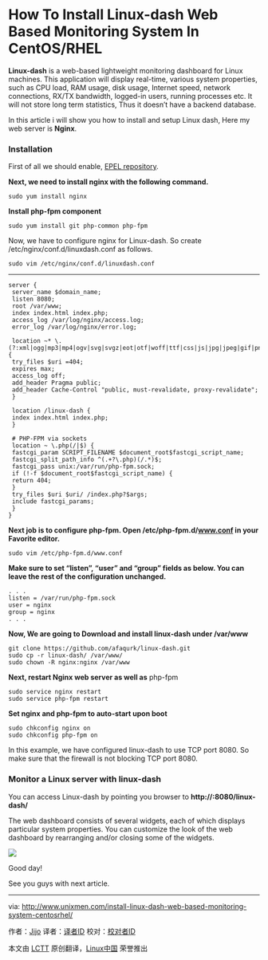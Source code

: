How To Install Linux-dash Web Based Monitoring System In CentOS/RHEL
================================================================================
**Linux-dash** is a web-based lightweight monitoring dashboard for Linux machines. This application will display real-time, various system properties, such as CPU load, RAM usage, disk usage, Internet speed, network connections, RX/TX bandwidth, logged-in users, running processes etc. It will not store long term statistics, Thus it doesn’t have a backend database.

In this article i will show you how to install and setup Linux dash, Here my web server is **Nginx**.

### Installation ###

First of all we should enable, [EPEL repository][1].

**Next, we need to install nginx with the following command.**

    sudo yum install nginx

**Install php-fpm component**

    sudo yum install git php-common php-fpm

Now, we have to configure nginx for Linux-dash. So create /etc/nginx/conf.d/linuxdash.conf as follows.

    sudo vim /etc/nginx/conf.d/linuxdash.conf

----------

    server {
     server_name $domain_name;
     listen 8080;
     root /var/www;
     index index.html index.php;
     access_log /var/log/nginx/access.log;
     error_log /var/log/nginx/error.log;
     
     location ~* \.(?:xml|ogg|mp3|mp4|ogv|svg|svgz|eot|otf|woff|ttf|css|js|jpg|jpeg|gif|png|ico)$ {
     try_files $uri =404;
     expires max;
     access_log off;
     add_header Pragma public;
     add_header Cache-Control "public, must-revalidate, proxy-revalidate";
     }
     
     location /linux-dash {
     index index.html index.php;
     }
     
     # PHP-FPM via sockets
     location ~ \.php(/|$) {
     fastcgi_param SCRIPT_FILENAME $document_root$fastcgi_script_name;
     fastcgi_split_path_info ^(.+?\.php)(/.*)$;
     fastcgi_pass unix:/var/run/php-fpm.sock;
     if (!-f $document_root$fastcgi_script_name) {
     return 404;
     }
     try_files $uri $uri/ /index.php?$args;
     include fastcgi_params;
     }
    }

**Next job is to configure php-fpm. Open  /etc/php-fpm.d/www.conf in your Favorite editor.**

    sudo vim /etc/php-fpm.d/www.conf

**Make sure to set “listen”, “user” and “group” fields as below. You can leave the rest of the configuration unchanged.**

    . . .
    listen = /var/run/php-fpm.sock
    user = nginx
    group = nginx
    . . .

**Now, We are going to Download and install linux-dash under /var/www**

    git clone https://github.com/afaqurk/linux-dash.git
    sudo cp -r linux-dash/ /var/www/
    sudo chown -R nginx:nginx /var/www

**Next, restart Nginx web server as well as** php-fpm

    sudo service nginx restart
    sudo service php-fpm restart

**Set nginx and php-fpm to auto-start upon boot**

    sudo chkconfig nginx on
    sudo chkconfig php-fpm on

In this example, we have configured linux-dash to use TCP port 8080. So make sure that the firewall is not blocking TCP port 8080.

### Monitor a Linux server with linux-dash ###

You can access Linux-dash by pointing you browser to **http://<linux-IP-address>:8080/linux-dash/**

The web dashboard consists of several widgets, each of which displays particular system properties. You can customize the look of the web dashboard by rearranging and/or closing some of the widgets.

![](http://180016988.r.cdn77.net/wp-content/uploads/2015/01/Lin-dash.png)

Good day!

See you guys with next article.

--------------------------------------------------------------------------------

via: http://www.unixmen.com/install-linux-dash-web-based-monitoring-system-centosrhel/

作者：[Jijo][a]
译者：[译者ID](https://github.com/译者ID)
校对：[校对者ID](https://github.com/校对者ID)

本文由 [LCTT](https://github.com/LCTT/TranslateProject) 原创翻译，[Linux中国](http://linux.cn/) 荣誉推出

[a]:http://www.unixmen.com/author/jijo/
[1]:http://www.unixmen.com/install-epel-repository-centos-rhel-7/